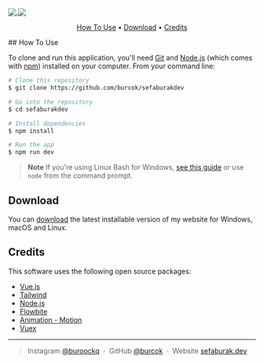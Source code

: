 

<div>
<a href="https://github.com/burcok">
  <img align="center" src="https://github-readme-stats.vercel.app/api?username=burcok&show_icons=true&theme=radical" />
</a>
<a href="https://github.com/burcok">
  <img align="center" src="https://github-readme-stats.vercel.app/api/top-langs/?username=burcok&layout=compact)]("https://github.com/burcok/sefaburakdev") />
</a>
</div>

<p align="center">
  <a href="#how-to-use">How To Use</a> •
  <a href="#download">Download</a> •
  <a href="#credits">Credits</a> 
</p>
## How To Use

To clone and run this application, you'll need [Git](https://git-scm.com) and [Node.js](https://nodejs.org/en/download/) (which comes with [npm](http://npmjs.com)) installed on your computer. From your command line:

```bash
# Clone this repository
$ git clone https://github.com/burcok/sefaburakdev

# Go into the repository
$ cd sefaburakdev

# Install dependencies
$ npm install

# Run the app
$ npm run dev
```

> **Note**
> If you're using Linux Bash for Windows, [see this guide](https://www.howtogeek.com/261575/how-to-run-graphical-linux-desktop-applications-from-windows-10s-bash-shell/) or use `node` from the command prompt.




## Download

You can [download](https://github.com/burcok/sefaburakdev/releases/tag/v0.1) the latest installable version of my website for Windows, macOS and Linux.




## Credits

This software uses the following open source packages:

- [Vue.js](https://vuejs.org/guide/introduction.html)
- [Tailwind](https://tailwindcss.com/)
- [Node.js](https://nodejs.org/)
- [Flowbite](https://flowbite.com/)
- [Animation - Motion](https://motion.vueuse.org/)
- [Vuex](https://vuex.vuejs.org/)

---




> Instagram [@buroockq](https://www.instagram.com/buroockq) &nbsp;&middot;&nbsp;
> GitHub [@burcok](https://github.com/burcok) &nbsp;&middot;&nbsp;
> Website [sefaburak.dev](https://sefaburak.dev)

